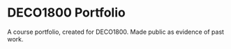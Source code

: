 # DECO1800 Portfolio
A course portfolio, created for DECO1800. Made public as evidence of past work.
